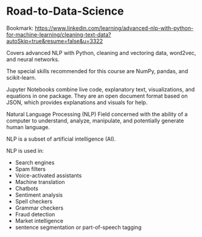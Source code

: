 # Road-to-Data-Science

Bookmark: https://www.linkedin.com/learning/advanced-nlp-with-python-for-machine-learning/cleaning-text-data?autoSkip=true&resume=false&u=3322

Covers advanced NLP with Python, cleaning and vectoring data, word2vec, and neural networks.

The special skills recommended for this course are NumPy, pandas, and scikit-learn.

Jupyter Notebooks combine live code, explanatory text, visualizations, and equations in one package. They are an open document format based on JSON, which provides explanations and visuals for help.

Natural Language Processing (NLP)
Field concerned with the ability of a computer to understand, analyze, manipulate, and potentially generate human language.

NLP is a subset of artificial intelligence (AI).

NLP is used in:
- Search engines
- Spam filters
- Voice-activated assistants
- Machine translation
- Chatbots
- Sentiment analysis
- Spell checkers
- Grammar checkers
- Fraud detection
- Market intelligence
- sentence segmentation or part-of-speech tagging


